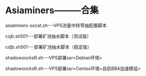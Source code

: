 # Asiaminers———合集
asiaminers-socat.sh---VPS流量中转零抽配置脚本 

csjb.sh501---部署矿池抽水脚本（测试版）

cdjb.sh501---部署矿池抽水脚本（稳定版）

shadowsocksR.sh---VPS部署ssr<Debian环境>

shadowsocksR.sh---VPS部署ssr<Centos环境+自启BBA加速模组>

